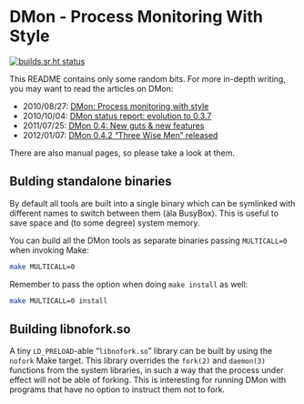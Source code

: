 # DMon - Process Monitoring With Style

[![builds.sr.ht status](https://builds.sr.ht/~aperezdc/dmon/commits.svg)](https://builds.sr.ht/~aperezdc/dmon/commits?)

This README contains only some random bits. For more in-depth writing, you
may want to read the articles on DMon:

* 2010/08/27: [DMon: Process monitoring with style](https://perezdecastro.org/2010/dmon-process-monitoring-with-style.html)
* 2010/10/04: [DMon status report: evolution to 0.3.7](https://perezdecastro.org/2010/dmon-status-report-0-3-7.html)
* 2011/07/25: [DMon 0.4: New guts & new features](https://perezdecastro.org/2011/dmon-0-4-new-guts-and-new-features.html)
* 2012/01/07: [DMon 0.4.2 “Three Wise Men” released](https://perezdecastro.org/2012/dmon-0-4-2-released.html)

There are also manual pages, so please take a look at them.


## Bulding standalone binaries

By default all tools are built into a single binary which can be symlinked
with different names to switch between them (àla BusyBox). This is useful
to save space and (to some degree) system memory.

You can build all the DMon tools as separate binaries passing `MULTICALL=0`
when invoking Make:

```sh
make MULTICALL=0
```

Remember to pass the option when doing `make install` as well:

```sh
make MULTICALL=0 install
```


## Building libnofork.so

A tiny `LD_PRELOAD`-able “`libnofork.so`” library can be built by using the
`nofork` Make target. This library overrides the `fork(2)` and `daemon(3)`
functions from the system libraries, in such a way that the process under
effect will not be able of forking. This is interesting for running DMon
with programs that have no option to instruct them not to fork.

